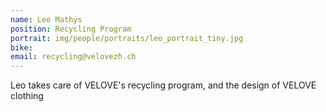 ```yaml
---
name: Leo Mathys
position: Recycling Program
portrait: img/people/portraits/leo_portrait_tiny.jpg
bike: 
email: recycling@velovezh.ch
---
```

Leo takes care of VELOVE's recycling program, and the design of VELOVE clothing